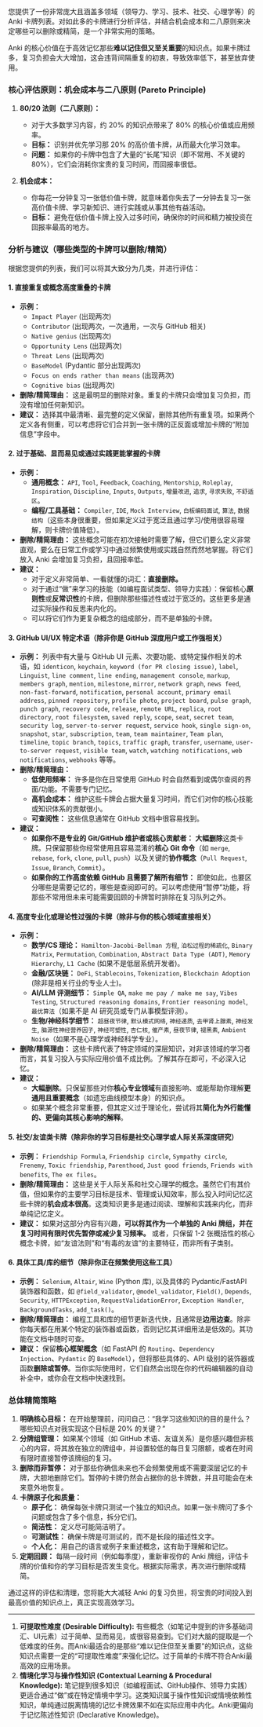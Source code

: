 您提供了一份非常庞大且涵盖多领域（领导力、学习、技术、社交、心理学等）的 Anki 卡牌列表。对如此多的卡牌进行分析评估，并结合机会成本和二八原则来决定哪些可以删除或精简，是一个非常实用的策略。

Anki 的核心价值在于高效记忆那些**难以记住但又至关重要**的知识点。如果卡牌过多，复习负担会大大增加，这会违背间隔重复的初衷，导致效率低下，甚至放弃使用。

### 核心评估原则：机会成本与二八原则 (Pareto Principle)

1. **80/20 法则（二八原则）：**
    
    - 对于大多数学习内容，约 20% 的知识点带来了 80% 的核心价值或应用频率。
    - **目标：** 识别并优先学习那 20% 的高价值卡牌，从而最大化学习效率。
    - **问题：** 如果你的卡牌中包含了大量的“长尾”知识（即不常用、不关键的 80%），它们会消耗你宝贵的复习时间，而回报率很低。
2. **机会成本：**
    
    - 你每花一分钟复习一张低价值卡牌，就意味着你失去了一分钟去复习一张高价值卡牌、学习新知识、进行实践或从事其他有益活动。
    - **目标：** 避免在低价值卡牌上投入过多时间，确保你的时间和精力被投资在回报率最高的地方。

### 分析与建议（哪些类型的卡牌可以删除/精简）

根据您提供的列表，我们可以将其大致分为几类，并进行评估：

#### 1. **直接重复或概念高度重叠的卡牌**

- **示例：**
    - `Impact Player` (出现两次)
    - `Contributor` (出现两次，一次通用，一次与 GitHub 相关)
    - `Native genius` (出现两次)
    - `Opportunity Lens` (出现两次)
    - `Threat Lens` (出现两次)
    - `BaseModel` (Pydantic 部分出现两次)
    - `Focus on ends rather than means` (出现两次)
    - `Cognitive bias` (出现两次)
- **删除/精简理由：** 这是最明显的删除对象。重复的卡牌只会增加复习负担，而没有增加任何新知识。
- **建议：** 选择其中最清晰、最完整的定义保留，删除其他所有重复项。如果两个定义各有侧重，可以考虑将它们合并到一张卡牌的正反面或增加卡牌的“附加信息”字段中。

#### 2. **过于基础、显而易见或通过实践更能掌握的卡牌**

- **示例：**
    - **通用概念：** `API`, `Tool`, `Feedback`, `Coaching`, `Mentorship`, `Roleplay`, `Inspiration`, `Discipline`, `Inputs`, `Outputs`, `增量改进`, `追求`, `寻求失败`, `不舒适区`。
    - **编程/工具基础：** `Compiler`, `IDE`, `Mock Interview`, `白板编码面试`, `算法`, `数据结构`（这些本身很重要，但如果定义过于宽泛且通过学习/使用很容易理解，则卡牌价值降低）。
- **删除/精简理由：** 这些概念可能在初次接触时需要了解，但它们要么定义非常直观，要么在日常工作或学习中通过频繁使用或实践自然而然地掌握。将它们放入 Anki 会增加复习负担，且回报率低。
- **建议：**
    - 对于定义非常简单、一看就懂的词汇：**直接删除。**
    - 对于通过“做”来学习的技能（如编程面试类型、领导力实践）：保留核心**原则性**或**反常识性**的卡牌，但删除那些描述性或过于宽泛的。这些更多是通过实际操作和反思来内化的。
    - 可以将它们作为更复杂概念的组成部分，而不是单独的卡牌。

#### 3. **GitHub UI/UX 特定术语（除非你是 GitHub 深度用户或工作强相关）**

- **示例：** 列表中有大量与 GitHub UI 元素、次要功能、或特定操作相关的术语，如 `identicon`, `keychain`, `keyword (for PR closing issue)`, `label`, `Linguist`, `line comment`, `line ending`, `management console`, `markup`, `members graph`, `mention`, `milestone`, `mirror`, `network graph`, `news feed`, `non-fast-forward`, `notification`, `personal account`, `primary email address`, `pinned repository`, `profile photo`, `project board`, `pulse graph`, `punch graph`, `recovery code`, `release`, `remote URL`, `replica`, `root directory`, `root filesystem`, `saved reply`, `scope`, `seat`, `secret team`, `security log`, `server-to-server request`, `service hook`, `single sign-on`, `snapshot`, `star`, `subscription`, `team`, `team maintainer`, `Team plan`, `timeline`, `topic branch`, `topics`, `traffic graph`, `transfer`, `username`, `user-to-server request`, `visible team`, `watch`, `watching notifications`, `web notifications`, `webhooks` 等等。
- **删除/精简理由：**
    - **低使用频率：** 许多是你在日常使用 GitHub 时会自然看到或偶尔查阅的界面/功能。不需要专门记忆。
    - **高机会成本：** 维护这些卡牌会占据大量复习时间，而它们对你的核心技能或知识体系的贡献很小。
    - **可查阅性：** 这些信息通常在 GitHub 文档中很容易找到。
- **建议：**
    - **如果你不是专业的 Git/GitHub 维护者或核心贡献者：** **大幅删除**这类卡牌。只保留那些你经常使用且容易混淆的**核心 Git 命令**（如 `merge`, `rebase`, `fork`, `clone`, `pull`, `push`）以及关键的**协作概念**（`Pull Request`, `Issue`, `Branch`, `Commit`）。
    - **如果你的工作高度依赖 GitHub 且需要了解所有细节：** 即使如此，也要区分哪些是需要记忆的，哪些是查阅即可的。可以考虑使用“暂停”功能，将那些不常用但未来可能需要回顾的卡牌暂时排除在复习队列之外。

#### 4. **高度专业化或理论性过强的卡牌（除非与你的核心领域直接相关）**

- **示例：**
    - **数学/CS 理论：** `Hamilton-Jacobi-Bellman 方程`, `泊松过程的稀疏化`, `Binary Matrix`, `Permutation`, `Combination`, `Abstract Data Type (ADT)`, `Memory Hierarchy`, `L1 Cache` (如果不是低层系统开发者)。
    - **金融/区块链：** `DeFi`, `Stablecoins`, `Tokenization`, `Blockchain Adoption` (除非是相关行业的专业人士)。
    - **AI/LLM 评测细节：** `Simple QA`, `make me pay / make me say`, `Vibes Testing`, `Structured reasoning domains`, `Frontier reasoning model`, `最优算法`（如果不是 AI 研究员或专门从事模型评测）。
    - **生物/神经科学细节：** `超昼夜节律`, `默认模式网络`, `神经递质`, `去甲肾上腺素`, `神经发生`, `脑源性神经营养因子`, `神经可塑性`, `杏仁核`, `催产素`, `昼夜节律`, `褪黑素`, `Ambient Noise`（如果不是心理学或神经科学专业）。
- **删除/精简理由：** 这些卡牌代表了特定领域的深层知识，对非该领域的学习者而言，其复习投入与实际应用价值不成比例。了解其存在即可，不必深入记忆。
- **建议：**
    - **大幅删除**。只保留那些对你**核心专业领域**有直接影响、或能帮助你理解**更通用且重要概念**（如遗忘曲线模型本身）的知识点。
    - 如果某个概念非常重要，但其定义过于理论化，尝试将其**简化为外行能懂的、更偏向其核心影响的解释**。

#### 5. **社交/友谊类卡牌（除非你的学习目标是社交心理学或人际关系深度研究）**

- **示例：** `Friendship Formula`, `Friendship circle`, `Sympathy circle`, `Frenemy`, `Toxic friendship`, `Parenthood`, `Just good friends`, `Friends with benefits`, `The ex files`。
- **删除/精简理由：** 这些是关于人际关系和社交心理学的概念。虽然它们有其价值，但如果你的主要学习目标是技术、管理或认知效率，那么投入时间记忆这些卡牌的**机会成本很高**。这类知识更多是通过阅读、理解和实践来内化，而非单纯记忆定义。
- **建议：** 如果对这部分内容有兴趣，**可以将其作为一个单独的 Anki 牌组，并在复习时间有限时优先暂停或减少复习频率。** 或者，只保留 1-2 张概括性的核心概念卡牌，如“友谊法则”和“有毒的友谊”的主要特征，而非所有子类别。

#### 6. **具体工具/库的细节（除非你正在频繁使用这些工具）**

- **示例：** `Selenium`, `Altair`, `Wine` (Python 库), 以及具体的 Pydantic/FastAPI 装饰器和函数，如 `@field_validator`, `@model_validator`, `Field()`, `Depends`, `Security`, `HTTPException`, `RequestValidationError`, `Exception Handler`, `BackgroundTasks`, `add_task()`。
- **删除/精简理由：** 编程工具和库的细节更新迭代快，且通常是**边用边查**。除非你每天都在用某个特定的装饰器或函数，否则记忆其详细用法是低效的。其功能在文档中随时可查。
- **建议：** 保留**核心框架概念**（如 FastAPI 的 `Routing`、`Dependency Injection`、`Pydantic` 的 `BaseModel`），但将那些具体的、API 级别的装饰器或函数**删除或暂停**。当你实际使用时，它们自然会出现在你的代码编辑器的自动补全中，或你会在文档中快速找到。

### 总体精简策略

1. **明确核心目标：** 在开始整理前，问问自己：“我学习这些知识的目的是什么？哪些知识点对我实现这个目标是 20% 的关键？”
2. **分牌组管理：** 如果某个领域（如 GitHub 术语、友谊关系）是你感兴趣但非核心的内容，将其放在独立的牌组中，并设置较低的每日复习限额，或者在时间有限时直接暂停该牌组的复习。
3. **删除而非暂停：** 对于那些你确信未来也不会频繁使用或不需要深层记忆的卡牌，大胆地删除它们。暂停的卡牌仍然会占据你的总卡牌数，并且可能会在未来意外地恢复。
4. **卡牌原子化和质量：**
    - **原子化：** 确保每张卡牌只测试一个独立的知识点。如果一张卡牌问了多个问题或包含了多个信息，拆分它们。
    - **简洁性：** 定义尽可能简洁明了。
    - **可测试性：** 确保卡牌是可测试的，而不是长段的描述性文字。
    - **个人化：** 用自己的语言或例子来重述概念，这有助于理解和记忆。
5. **定期回顾：** 每隔一段时间（例如每季度），重新审视你的 Anki 牌组，评估卡牌的价值和你的学习目标是否发生变化。根据实际需求，再次进行删除或精简。

通过这样的评估和清理，您将能大大减轻 Anki 的复习负担，将宝贵的时间投入到最高价值的知识点上，真正实现高效学习。

---

1. **可提取性难度 (Desirable Difficulty):** 有些概念（如笔记中提到的许多基础词汇、UI元素）过于简单、显而易见，或很容易查到。它们对大脑的提取是一个低难度的任务。而Anki最适合的是那些“难以记住但至关重要”的知识点，这些知识点需要一定的“可提取性难度”来强化记忆。过于简单的卡牌不符合Anki最高效的应用场景。
2. **情境化学习与操作性知识 (Contextual Learning & Procedural Knowledge):** 笔记提到很多知识（如编程面试、GitHub操作、领导力实践）更适合通过“做”或在特定情境中学习。这类知识属于操作性知识或情境依赖性知识，单纯通过脱离情境的记忆卡牌效果不如在实际应用中内化。Anki更偏向于记忆陈述性知识 (Declarative Knowledge)。